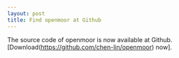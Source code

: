 ```yaml
---
layout: post
title: Find openmoor at Github
---
```


The source code of openmoor is now available at Github. [Download(https://github.com/chen-lin/openmoor) now].
